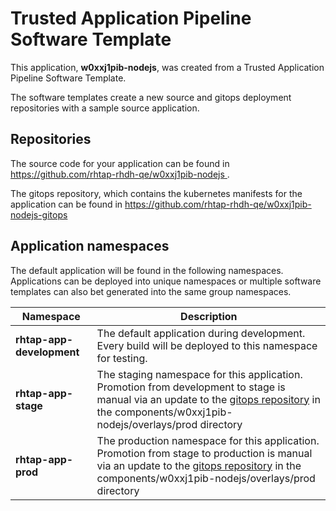 # Trusted Application Pipeline Software Template

This application, **w0xxj1pib-nodejs**, was created from a Trusted Application Pipeline Software Template.

The software templates create a new source and gitops deployment repositories with a sample source application. 

## Repositories

The source code for your application can be found in [https://github.com/rhtap-rhdh-qe/w0xxj1pib-nodejs ](https://github.com/rhtap-rhdh-qe/w0xxj1pib-nodejs ).
 
The gitops repository, which contains the kubernetes manifests for the application can be found in 
[https://github.com/rhtap-rhdh-qe/w0xxj1pib-nodejs-gitops ](https://github.com/rhtap-rhdh-qe/w0xxj1pib-nodejs-gitops ) 

## Application namespaces 

The default application will be found in the following namespaces. Applications can be deployed into unique namespaces or multiple software templates can also bet generated into the same group namespaces.  

|  Namespace   |  Description   |  
| -------- | -------- |   
| **rhtap-app-development** | The default application during development. Every build will be deployed to this namespace for testing. | 
| **rhtap-app-stage** | The staging namespace for this application. Promotion from development to stage is manual via an update to the [gitops repository](https://github.com/rhtap-rhdh-qe/w0xxj1pib-nodejs-gitops ) in the components/w0xxj1pib-nodejs/overlays/prod directory |  
| **rhtap-app-prod** | The production namespace for this application. Promotion from stage to production is manual via an update to the [gitops repository](https://github.com/rhtap-rhdh-qe/w0xxj1pib-nodejs-gitops ) in the components/w0xxj1pib-nodejs/overlays/prod directory | 